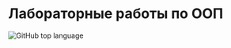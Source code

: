 # Лабораторные работы по ООП
![GitHub top language](https://img.shields.io/github/languages/top/devepodete/oop_labs)
